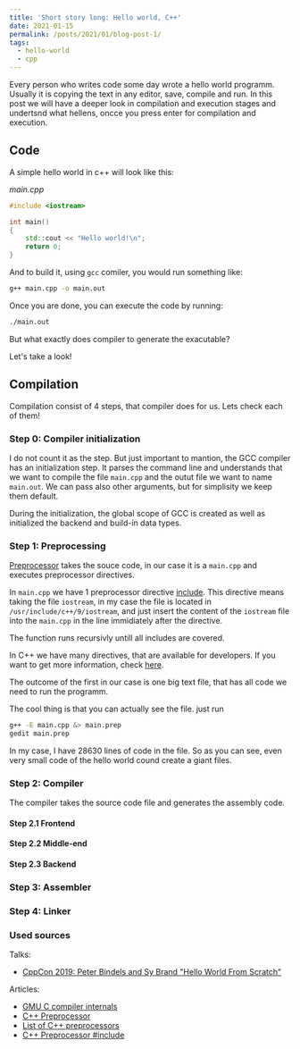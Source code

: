 ```yaml
---
title: 'Short story long: Hello world, C++'
date: 2021-01-15
permalink: /posts/2021/01/blog-post-1/
tags:
  - hello-world
  - cpp
---
```


Every person who writes code some day wrote a hello world programm. Usually it is copying the text in any editor, save, compile and run. In this post we will have a deeper look in compilation and execution stages and undertsnd what hellens, oncce you press enter for compilation and execution.

## Code

A simple hello world in c++ will look like this:


*main.cpp*

```cpp
#include <iostream>

int main()
{
    std::cout << "Hello world!\n";
    return 0;
}
```

And to build it, using `gcc` comiler, you would run something like:

```bash
g++ main.cpp -o main.out
```

Once you are done, you can execute the code by running:

```bash
./main.out
```

But what exactly does compiler to generate the exacutable?

Let's take a look!

## Compilation

Compilation consist of 4 steps, that compiler does for us. Lets check each of them!

### Step 0: Compiler initialization

I do not count it as the step. But just important to mantion, the GCC compiler has an initialization step. It parses the command line and understands that we want to compile the file `main.cpp` and the outut file we want to name `main.out`. We can pass also other arguments, but for simplisity we keep them default.

During the initialization, the global scope of GCC is created as well as initialized the backend and build-in data types.

### Step 1: Preprocessing

[Preprocessor](https://en.cppreference.com/w/cpp/preprocessor) takes the souce code, in our case it is a `main.cpp` and executes preprocessor directives.

In `main.cpp` we have 1 preprocessor directive [include](https://en.cppreference.com/w/cpp/preprocessor/include). This directive means taking the file `iostream`, in my case the file is located in `/usr/include/c++/9/iostream`, and just insert the content of the `iostream` file into the `main.cpp` in the line immidiately after the directive.

The function runs recursivly untill all includes are covered.

In C++ we have many directives, that are available for developers. If you want to get more information, check [here](http://www.cplusplus.com/doc/tutorial/preprocessor/).

The outcome of the first in our case is one big text file, that has all code we need to run the programm.

The cool thing is that you can actually see the file. just run 

```bash
g++ -E main.cpp &> main.prep
gedit main.prep 
```

In my case, I have 28630 lines of code in the file. So as you can see, even very small code of the hello world cound create a giant files.

### Step 2: Compiler

The compiler takes the source code file and generates the assembly code.

#### Step 2.1 Frontend

#### Step 2.2 Middle-end

#### Step 2.3 Backend

### Step 3: Assembler

### Step 4: Linker


### Used sources

Talks:
- [CppCon 2019: Peter Bindels and Sy Brand "Hello World From Scratch"](https://www.youtube.com/watch?v=4V9QWHjRPMc&t=2352s&ab_channel=CppCon)

Articles:
- [GMU C compiler internals](https://en.wikibooks.org/wiki/GNU_C_Compiler_Internals/GNU_C_Compiler_Architecture)
- [C++ Preprocessor](https://en.cppreference.com/w/cpp/preprocessor)
- [List of C++ preprocessors](http://www.cplusplus.com/doc/tutorial/preprocessor/)
- [C++ Preprocessor #include](https://en.cppreference.com/w/cpp/preprocessor/include)